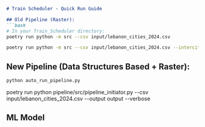 ```markdown
# Train Scheduler - Quick Run Guide

## Old Pipeline (Raster):
```bash
# In your Train_Scheduler directory:
poetry run python -m src --csv input/lebanon_cities_2024.csv
```

```bash
poetry run python -m src --csv input/lebanon_cities_2024.csv --intercity
```


## New Pipeline (Data Structures Based + Raster):

```bash
python auto_run_pipeline.py
```

poetry run python pipeline/src/pipeline_initiator.py --csv input/lebanon_cities_2024.csv --output output --verbose

## ML Model